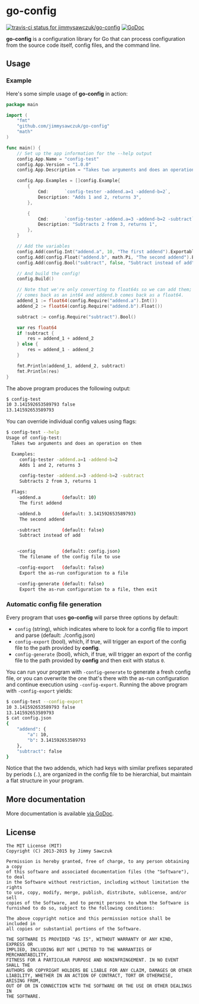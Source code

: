 # go-config

[ ![travis-ci status for jimmysawczuk/go-config](https://travis-ci.org/jimmysawczuk/go-config.svg)](https://travis-ci.org/jimmysawczuk/go-config) [![GoDoc](https://godoc.org/github.com/jimmysawczuk/go-config?status.svg)](https://godoc.org/github.com/jimmysawczuk/go-config)

**go-config** is a configuration library for Go that can process configuration from the source code itself, config files, and the command line.

## Usage

### Example

Here's some simple usage of **go-config** in action:

```go
package main

import (
	"fmt"
	"github.com/jimmysawczuk/go-config"
	"math"
)

func main() {
	// Set up the app information for the --help output
	config.App.Name = "config-test"
	config.App.Version = "1.0.0"
	config.App.Description = "Takes two arguments and does an operation on them"

	config.App.Examples = []config.Example{
		{
			Cmd:      `config-tester -addend.a=1 -addend-b=2`,
			Description: "Adds 1 and 2, returns 3",
		},

		{
			Cmd:      `config-tester -addend.a=3 -addend-b=2 -subtract`,
			Description: "Subtracts 2 from 3, returns 1",
		},
	}

	// Add the variables
	config.Add(config.Int("addend.a", 10, "The first addend").Exportable(true))
	config.Add(config.Float("addend.b", math.Pi, "The second addend").Exportable(true))
	config.Add(config.Bool("subtract", false, "Subtract instead of add").Exportable(true))

	// And build the config!
	config.Build()

	// Note that we're only converting to float64s so we can add them; addend.a
	// comes back as an int64 and addend.b comes back as a float64.
	addend_1 := float64(config.Require("addend.a").Int())
	addend_2 := float64(config.Require("addend.b").Float())

	subtract := config.Require("subtract").Bool()

	var res float64
	if !subtract {
		res = addend_1 + addend_2
	} else {
		res = addend_1 - addend_2
	}

	fmt.Println(addend_1, addend_2, subtract)
	fmt.Println(res)
}
```

The above program produces the following output:
```bash
$ config-test
10 3.141592653589793 false
13.141592653589793
```

You can override individual config values using flags:

```bash
$ config-test --help
Usage of config-test:
  Takes two arguments and does an operation on them

  Examples:
     config-tester -addend.a=1 -addend-b=2
     Adds 1 and 2, returns 3

     config-tester -addend.a=3 -addend-b=2 -subtract
     Subtracts 2 from 3, returns 1

  Flags:
    -addend.a        (default: 10)
     The first addend

    -addend.b        (default: 3.141592653589793)
     The second addend

    -subtract        (default: false)
     Subtract instead of add


    -config          (default: config.json)
     The filename of the config file to use

    -config-export   (default: false)
     Export the as-run configuration to a file

    -config-generate (default: false)
     Export the as-run configuration to a file, then exit
```

### Automatic config file generation

Every program that uses **go-config** will parse three options by default:

* `config` (string), which indicates where to look for a config file to import and parse (default: ./config.json)
* `config-export` (bool), which, if true, will trigger an export of the config file to the path provided by **config**.
* `config-generate` (bool), which, if true, will trigger an export of the config file to the path provided by **config** and then exit with status `0`.

You can run your program with `-config-generate` to generate a fresh config file, or you can overwrite the one that's there with the as-run configuration and continue execution using `-config-export`. Running the above program with `-config-export` yields:

```bash
$ config-test --config-export
10 3.141592653589793 false
13.141592653589793
$ cat config.json
{
    "addend": {
        "a": 10,
        "b": 3.141592653589793
    },
    "subtract": false
}
```

Notice that the two addends, which had keys with similar prefixes separated by periods (`.`), are organized in the config file to be hierarchial, but maintain a flat structure in your program.

## More documentation

More documentation is available [via GoDoc](http://godoc.org/github.com/jimmysawczuk/go-config).

## License

	The MIT License (MIT)
	Copyright (C) 2013-2015 by Jimmy Sawczuk

	Permission is hereby granted, free of charge, to any person obtaining a copy
	of this software and associated documentation files (the "Software"), to deal
	in the Software without restriction, including without limitation the rights
	to use, copy, modify, merge, publish, distribute, sublicense, and/or sell
	copies of the Software, and to permit persons to whom the Software is
	furnished to do so, subject to the following conditions:

	The above copyright notice and this permission notice shall be included in
	all copies or substantial portions of the Software.

	THE SOFTWARE IS PROVIDED "AS IS", WITHOUT WARRANTY OF ANY KIND, EXPRESS OR
	IMPLIED, INCLUDING BUT NOT LIMITED TO THE WARRANTIES OF MERCHANTABILITY,
	FITNESS FOR A PARTICULAR PURPOSE AND NONINFRINGEMENT. IN NO EVENT SHALL THE
	AUTHORS OR COPYRIGHT HOLDERS BE LIABLE FOR ANY CLAIM, DAMAGES OR OTHER
	LIABILITY, WHETHER IN AN ACTION OF CONTRACT, TORT OR OTHERWISE, ARISING FROM,
	OUT OF OR IN CONNECTION WITH THE SOFTWARE OR THE USE OR OTHER DEALINGS IN
	THE SOFTWARE.
